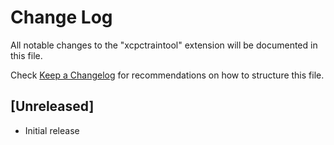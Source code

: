 # Change Log

All notable changes to the "xcpctraintool" extension will be documented in this file.

Check [Keep a Changelog](http://keepachangelog.com/) for recommendations on how to structure this file.

## [Unreleased]

- Initial release
